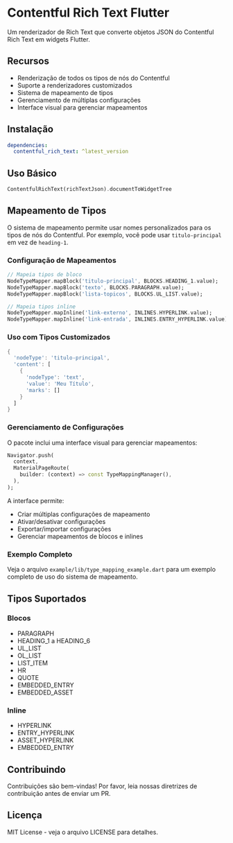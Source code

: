 # Contentful Rich Text Flutter

Um renderizador de Rich Text que converte objetos JSON do Contentful Rich Text em widgets Flutter.

## Recursos

- Renderização de todos os tipos de nós do Contentful
- Suporte a renderizadores customizados
- Sistema de mapeamento de tipos
- Gerenciamento de múltiplas configurações
- Interface visual para gerenciar mapeamentos

## Instalação

```yaml
dependencies:
  contentful_rich_text: ^latest_version
```

## Uso Básico

```dart
ContentfulRichText(richTextJson).documentToWidgetTree
```

## Mapeamento de Tipos

O sistema de mapeamento permite usar nomes personalizados para os tipos de nós do Contentful. Por exemplo, você pode usar `titulo-principal` em vez de `heading-1`.

### Configuração de Mapeamentos

```dart
// Mapeia tipos de bloco
NodeTypeMapper.mapBlock('titulo-principal', BLOCKS.HEADING_1.value);
NodeTypeMapper.mapBlock('texto', BLOCKS.PARAGRAPH.value);
NodeTypeMapper.mapBlock('lista-topicos', BLOCKS.UL_LIST.value);

// Mapeia tipos inline
NodeTypeMapper.mapInline('link-externo', INLINES.HYPERLINK.value);
NodeTypeMapper.mapInline('link-entrada', INLINES.ENTRY_HYPERLINK.value);
```

### Uso com Tipos Customizados

```dart
{
  'nodeType': 'titulo-principal',
  'content': [
    {
      'nodeType': 'text',
      'value': 'Meu Título',
      'marks': []
    }
  ]
}
```

### Gerenciamento de Configurações

O pacote inclui uma interface visual para gerenciar mapeamentos:

```dart
Navigator.push(
  context,
  MaterialPageRoute(
    builder: (context) => const TypeMappingManager(),
  ),
);
```

A interface permite:
- Criar múltiplas configurações de mapeamento
- Ativar/desativar configurações
- Exportar/importar configurações
- Gerenciar mapeamentos de blocos e inlines

### Exemplo Completo

Veja o arquivo `example/lib/type_mapping_example.dart` para um exemplo completo de uso do sistema de mapeamento.

## Tipos Suportados

### Blocos
- PARAGRAPH
- HEADING_1 a HEADING_6
- UL_LIST
- OL_LIST
- LIST_ITEM
- HR
- QUOTE
- EMBEDDED_ENTRY
- EMBEDDED_ASSET

### Inline
- HYPERLINK
- ENTRY_HYPERLINK
- ASSET_HYPERLINK
- EMBEDDED_ENTRY

## Contribuindo

Contribuições são bem-vindas! Por favor, leia nossas diretrizes de contribuição antes de enviar um PR.

## Licença

MIT License - veja o arquivo LICENSE para detalhes.

